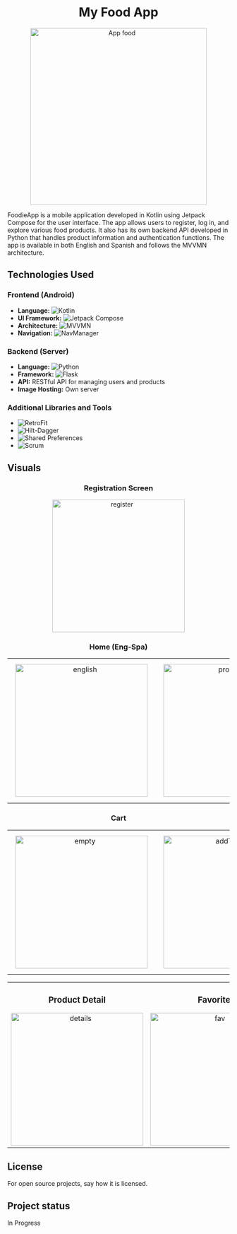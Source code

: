 <h1 align="center">My Food App</h1>

<p align="center">
  <img src="https://github.com/user-attachments/assets/10a07355-a399-4742-a18b-248e605e3498" width="400" alt="App food">
</p>

FoodieApp is a mobile application developed in Kotlin using Jetpack Compose for the user interface. The app allows users to register, log in, and explore various food products. It also has its own backend API developed in Python that handles product information and authentication functions. The app is available in both English and Spanish and follows the MVVMN architecture.

## Technologies Used

### Frontend (Android)

- **Language:** ![Kotlin](https://img.shields.io/badge/Kotlin-8b14f9.svg?style=for-the-badge&logo=openjdk&logoColor=white)
- **UI Framework:** ![Jetpack Compose](https://img.shields.io/badge/Jetpack_Compose-4285F4.svg?style=for-the-badge&logo=jetpack-compose&logoColor=white)
- **Architecture:** ![MVVMN](https://img.shields.io/badge/MVVM-FFCA28.svg?style=for-the-badge&logo=android&logoColor=white) 
- **Navigation:** ![NavManager](https://img.shields.io/badge/NavManager-00ACC1.svg?style=for-the-badge&logo=android&logoColor=white)

### Backend (Server)

- **Language:** ![Python](https://img.shields.io/badge/Python-3776AB.svg?style=for-the-badge&logo=python&logoColor=white)
- **Framework:** ![Flask](https://img.shields.io/badge/Flask-000000.svg?style=for-the-badge&logo=flask&logoColor=white) 
- **API:** RESTful API for managing users and products
- **Image Hosting:** Own server

### Additional Libraries and Tools

- ![RetroFit](https://img.shields.io/badge/RetroFit-4DB33D.svg?style=for-the-badge&logo=android&logoColor=white)
- ![Hilt-Dagger](https://img.shields.io/badge/Hilt_Dagger-007396.svg?style=for-the-badge&logo=dagger&logoColor=white)
- ![Shared Preferences](https://img.shields.io/badge/Shared_Preferences-F9AB00.svg?style=for-the-badge&logo=android&logoColor=white)
- ![Scrum](https://img.shields.io/badge/Scrum-00BFFF.svg?style=for-the-badge&logo=scrum&logoColor=white)

## Visuals

<div align="center">
  <h3>Registration Screen</h3>
  <img src="https://github.com/user-attachments/assets/70ccc7f2-98f1-47c7-ae58-78a69de5ee01" width="300" alt="register">
</div>

<div align="center">
  <h3>Home (Eng-Spa)</h3>
  <table>
    <tr>
      <td align="center">
        <img src="https://github.com/user-attachments/assets/68e9f7af-78d5-428f-92ed-9879f059d420" width="300" alt="english" style="margin: 10px;">
      </td>
      <td align="center">
        <img src="https://github.com/user-attachments/assets/923d5490-514a-4664-a883-f9ec3b3de843" width="300" alt="products" style="margin: 10px;">
      </td>
      <td align="center">
        <img src="https://github.com/user-attachments/assets/1f9d96d1-f584-4b89-9806-41698e2ea1fc" width="300" alt="spanish" style="margin: 10px;">
      </td>
    </tr>
  </table>
</div>

<div align="center">
  <h3>Cart</h3>
  <table>
    <tr>
      <td align="center">
        <img src="https://github.com/user-attachments/assets/96f44540-d71c-459f-98d2-fbd714f51654" width="300" alt="empty" style="margin: 10px;">
      </td>
      <td align="center">
        <img src="https://github.com/user-attachments/assets/991992b2-a06c-480b-9dc0-9687d18274c5" width="300" alt="addToCart" style="margin: 10px;">
      </td>
      <td align="center">
        <img src="https://github.com/user-attachments/assets/d3664783-66fa-44bf-83f4-4f5b91cc5875" width="300" alt="cart" style="margin: 10px;">
      </td>
    </tr>
  </table>
</div>

<div align="center">
  <table>
    <tr>
      <td align="center">
        <h3>Product Detail</h3>
        <img src="https://github.com/user-attachments/assets/d391b5a8-daf2-4b3a-b70d-ea02f7edbcf3" width="300" alt="details">
      </td>
      <td align="center">
        <h3>Favorites</h3>
        <img src="https://github.com/user-attachments/assets/a9947b44-ab5f-4b27-a6a1-87d3eb55fbaa" width="300" alt="fav">
      </td>
      <td align="center">
        <h3>Profile</h3>
        <img src="https://github.com/user-attachments/assets/d575b36e-ae1d-4ab3-b898-feb39f93ae45" width="300" alt="profile">
      </td>
    </tr>
  </table>
</div>


## License
For open source projects, say how it is licensed.

## Project status
In Progress
